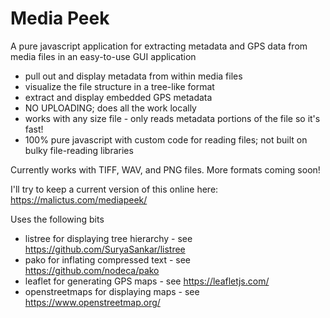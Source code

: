 # Media Peek
A pure javascript application for extracting metadata and GPS data from media files in an easy-to-use GUI application

* pull out and display metadata from within media files
* visualize the file structure in a tree-like format
* extract and display embedded GPS metadata
* NO UPLOADING; does all the work locally
* works with any size file - only reads metadata portions of the file so it's fast!
* 100% pure javascript with custom code for reading files; not built on bulky file-reading libraries

Currently works with TIFF, WAV, and PNG files. More formats coming soon!

I'll try to keep a current version of this online here: https://malictus.com/mediapeek/

Uses the following bits

* listree for displaying tree hierarchy - see https://github.com/SuryaSankar/listree
* pako for inflating compressed text - see https://github.com/nodeca/pako
* leaflet for generating GPS maps - see https://leafletjs.com/
* openstreetmaps for displaying maps - see https://www.openstreetmap.org/
